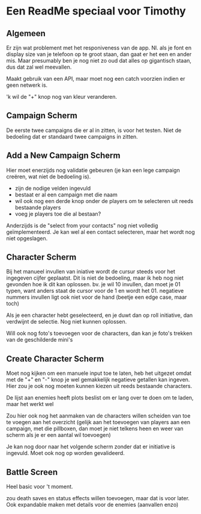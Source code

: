 # Een ReadMe speciaal voor Timothy

## Algemeen

Er zijn wat problement met het responiveness van de app. Nl. als je font en display size van je
telefoon op te groot staan, dan gaat er het een en ander mis.
Maar presumably ben je nog niet zo oud dat alles op gigantisch staan, dus dat zal wel meevallen.

Maakt gebruik van een API, maar moet nog een catch voorzien indien er geen netwerk is.

'k wil de "+" knop nog van kleur veranderen.

## Campaign Scherm

De eerste twee campaigns die er al in zitten, is voor het testen. Niet de bedoeling dat er standaard
twee campaigns in zitten.

## Add a New Campaign Scherm

Hier moet enerzijds nog validatie gebeuren (je kan een lege campaign creëren, wat niet de bedoeling
is).

- zijn de nodige velden ingevuld
- bestaat er al een campaign met die naam
- wil ook nog een derde knop onder de players om te selecteren uit reeds bestaande players
- voeg je players toe die al bestaan?

Anderzijds is de "select from your contacts" nog niet volledig geïmplementeerd. Je kan wel al een
contact selecteren, maar het wordt nog niet opgeslagen.

## Character Scherm

Bij het manueel invullen van iniative wordt de cursur steeds voor het ingegeven cijfer geplaatst.
Dit is niet de bedoeling, maar ik heb nog niet gevonden hoe ik dit kan oplossen.
bv. je wil 10 invullen, dan moet je 01 typen, want anders staat de cursor voor de 1 en wordt het 01.
negatieve nummers invullen ligt ook niet voor de hand (beetje een edge case, maar toch)

Als je een character hebt geselecteerd, en je duwt dan op roll initiative, dan verdwijnt de
selectie. Nog niet kunnen oplossen.

Will ook nog foto's toevoegen voor de characters, dan kan je foto's trekken van de geschilderde
mini's

## Create Character Scherm

Moet nog kijken om een manuele input toe te laten, heb het uitgezet omdat met de "+" en "-" knop je
wel gemakkelijk negatieve getallen kan ingeven.
Hier zou je ook nog moeten kunnen kiezen uit reeds bestaande characters.

De lijst aan enemies heeft plots beslist om er lang over te doen om te laden, maar het werkt wel

Zou hier ook nog het aanmaken van de characters willen scheiden van toe te voegen aan het
overzicht (gelijk aan het toevoegen van players aan een campaign, met die pillboxen, dan moet je
niet telkens heen en weer van scherm als je er een aantal wil toevoegen)

Je kan nog door naar het volgende scherm zonder dat er initiative is ingevuld. Moet ook nog op
worden gevalideerd.

## Battle Screen

Heel basic voor 't moment.

zou death saves en status effects willen toevoegen, maar dat is voor later. Ook expandable maken met
details voor de enemies (aanvallen enzo)